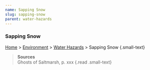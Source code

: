 ```yaml
---
name: Sapping Snow
slug: sapping-snow
parent: water-hazards
---
```

### Sapping Snow
[Home](dm-operations-center) > [Environment](environment) > [Water Hazards](water-hazards) > Sapping Snow {.small-text}

> **Sources** <br/>
> Ghosts of Saltmarsh, p. xxx
{.read .small-text}
